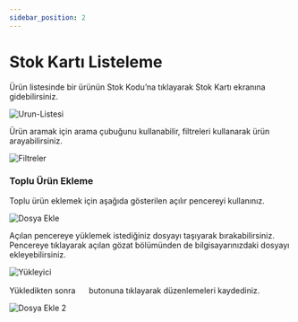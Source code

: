 ```yaml
---
sidebar_position: 2
---
```


# Stok Kartı Listeleme


Ürün listesinde bir ürünün Stok Kodu’na tıklayarak Stok Kartı ekranına gidebilirsiniz.

![Urun-Listesi](/img/urun-yonetimi/urun-listesi.png)

Ürün aramak için arama çubuğunu kullanabilir, filtreleri kullanarak ürün arayabilirsiniz. 

![Filtreler](/img/urun-yonetimi/filtreler.png)

### Toplu Ürün Ekleme

Toplu ürün eklemek için aşağıda gösterilen açılır pencereyi kullanınız. 

![Dosya Ekle](/img/urun-yonetimi/dosya-ekle.png)

Açılan pencereye yüklemek istediğiniz dosyayı taşıyarak bırakabilirsiniz. Pencereye tıklayarak açılan gözat bölümünden de bilgisayarınızdaki dosyayı ekleyebilirsiniz. 

![Yükleyici](/img/urun-yonetimi/yukleyici.png)

Yükledikten sonra <img src="/img/butonlar/kaydet-buton-2.png" height="16"/> butonuna tıklayarak düzenlemeleri kaydediniz.

![Dosya Ekle 2](/img/urun-yonetimi/dosya-ekle-2.png)
